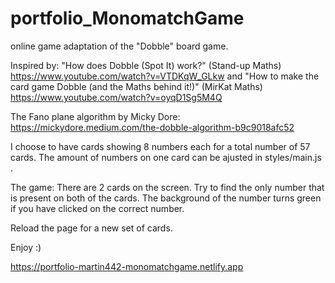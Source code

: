 # portfolio_MonomatchGame
online game adaptation of the "Dobble" board game. 

Inspired by: 
"How does Dobble (Spot It) work?" (Stand-up Maths)
https://www.youtube.com/watch?v=VTDKqW_GLkw
and 
"How to make the card game Dobble (and the Maths behind it!)" (MirKat Maths)
https://www.youtube.com/watch?v=oyqD1Sg5M4Q

The Fano plane algorithm by Micky Dore: 
https://mickydore.medium.com/the-dobble-algorithm-b9c9018afc52

I choose to have cards showing 8 numbers each for a total number of 57 cards. 
The amount of numbers on one card can be ajusted in styles/main.js .


The game: 
There are 2 cards on the screen. 
Try to find the only number that is present on both of the cards. 
The background of the number turns green if you have clicked on the correct number. 

Reload the page for a new set of cards. 

Enjoy :)


https://portfolio-martin442-monomatchgame.netlify.app
